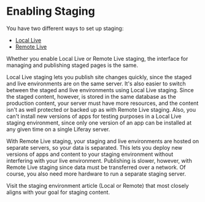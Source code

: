 # Enabling Staging [](id=enabling-staging)

You have two different ways to set up staging:

- [Local Live](/docs/7-2/user/-/knowledge_base/user/enabling-local-live-staging)
- [Remote Live](/docs/7-2/user/-/knowledge_base/user/enabling-remote-live-staging)

Whether you enable Local Live or Remote Live staging, the interface for managing
and publishing staged pages is the same.

Local Live staging lets you publish site changes quickly, since the
staged and live environments are on the same server. It's also easier to switch
between the staged and live environments using Local Live staging. Since the
staged content, however, is stored in the same database as the production
content, your server must have more resources, and the content isn't as well
protected or backed up as with Remote Live staging. Also, you can't install new
versions of apps for testing purposes in a Local Live staging environment, since
only one version of an app can be installed at any given time on a single
Liferay server.

With Remote Live staging, your staging and live environments are hosted on
separate servers, so your data is separated. This lets you deploy new versions
of apps and content to your staging environment without interfering with your
live environment. Publishing is slower, however, with Remote Live staging since
data must be transferred over a network. Of course, you also need more
hardware to run a separate staging server.

Visit the staging environment article (Local or Remote) that most closely aligns
with your goal for staging content.
